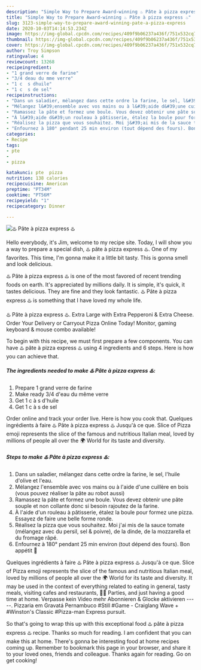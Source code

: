 ```yaml
---
description: "Simple Way to Prepare Award-winning ♨️ Pâte à pizza express ♨️"
title: "Simple Way to Prepare Award-winning ♨️ Pâte à pizza express ♨️"
slug: 3123-simple-way-to-prepare-award-winning-pate-a-pizza-express
date: 2020-10-03T14:14:53.234Z
image: https://img-global.cpcdn.com/recipes/409f9b06237a436f/751x532cq70/♨️-pate-a-pizza-express-♨️-photo-principale-de-la-recette.jpg
thumbnail: https://img-global.cpcdn.com/recipes/409f9b06237a436f/751x532cq70/♨️-pate-a-pizza-express-♨️-photo-principale-de-la-recette.jpg
cover: https://img-global.cpcdn.com/recipes/409f9b06237a436f/751x532cq70/♨️-pate-a-pizza-express-♨️-photo-principale-de-la-recette.jpg
author: Troy Simpson
ratingvalue: 4
reviewcount: 13268
recipeingredient:
- "1 grand verre de farine"
- "3/4 deau du mme verre"
- "1 c  s dhuile"
- "1 c  s de sel"
recipeinstructions:
- "Dans un saladier, mélangez dans cette ordre la farine, le sel, l&#39;huile d&#39;olive et l&#39;eau."
- "Mélangez l&#39;ensemble avec vos mains ou à l&#39;aide d&#39;une cuillère en bois (vous pouvez réaliser la pâte au robot aussi)"
- "Ramassez la pâte et formez une boule. Vous devez obtenir une pâte souple et non collante donc si besoin rajoutez de la farine."
- "À l&#39;aide d&#39;un rouleau à pâtisserie, étalez la boule pour formez une pizza. Essayez de faire une belle forme ronde."
- "Réalisez la pizza que vous souhaitez. Moi j&#39;ai mis de la sauce tomate (mélangez avec du persil, sel &amp; poivre), de la dinde, de la mozzarella et du fromage râpé."
- "Enfournez à 180° pendant 25 min environ (tout dépend des fours). Bon appétit 🌹"
categories:
- Recipe
tags:
- pte
- 
- pizza

katakunci: pte  pizza 
nutrition: 138 calories
recipecuisine: American
preptime: "PT34M"
cooktime: "PT56M"
recipeyield: "1"
recipecategory: Dinner

---
```



![♨️ Pâte à pizza express ♨️](https://img-global.cpcdn.com/recipes/409f9b06237a436f/751x532cq70/♨️-pate-a-pizza-express-♨️-photo-principale-de-la-recette.jpg)

Hello everybody, it's Jim, welcome to my recipe site. Today, I will show you a way to prepare a special dish, ♨️ pâte à pizza express ♨️. One of my favorites. This time, I'm gonna make it a little bit tasty. This is gonna smell and look delicious.

♨️ Pâte à pizza express ♨️ is one of the most favored of recent trending foods on earth. It's appreciated by millions daily. It is simple, it's quick, it tastes delicious. They are fine and they look fantastic. ♨️ Pâte à pizza express ♨️ is something that I have loved my whole life.

♨️ Pâte à pizza express ♨️. Extra Large with Extra Pepperoni &amp; Extra Cheese. Order Your Delivery or Carryout Pizza Online Today! Monitor, gaming keyboard &amp; mouse combo available!


To begin with this recipe, we must first prepare a few components. You can have ♨️ pâte à pizza express ♨️ using 4 ingredients and 6 steps. Here is how you can achieve that.

<!--inarticleads1-->

##### The ingredients needed to make ♨️ Pâte à pizza express ♨️:

1. Prepare 1 grand verre de farine
1. Make ready 3/4 d&#39;eau du même verre
1. Get 1 c à s d&#39;huile
1. Get 1 c à s de sel


Order online and track your order live. Here is how you cook that. Quelques ingrédients à faire ♨️ Pâte à pizza express ♨️ Jusqu&#39;à ce que. Slice of Pizza emoji represents the slice of the famous and nutritious Italian meal, loved by millions of people all over the 🌍 World for its taste and diversity. 

<!--inarticleads2-->

##### Steps to make ♨️ Pâte à pizza express ♨️:

1. Dans un saladier, mélangez dans cette ordre la farine, le sel, l&#39;huile d&#39;olive et l&#39;eau.
1. Mélangez l&#39;ensemble avec vos mains ou à l&#39;aide d&#39;une cuillère en bois (vous pouvez réaliser la pâte au robot aussi)
1. Ramassez la pâte et formez une boule. Vous devez obtenir une pâte souple et non collante donc si besoin rajoutez de la farine.
1. À l&#39;aide d&#39;un rouleau à pâtisserie, étalez la boule pour formez une pizza. Essayez de faire une belle forme ronde.
1. Réalisez la pizza que vous souhaitez. Moi j&#39;ai mis de la sauce tomate (mélangez avec du persil, sel &amp; poivre), de la dinde, de la mozzarella et du fromage râpé.
1. Enfournez à 180° pendant 25 min environ (tout dépend des fours). Bon appétit 🌹


Quelques ingrédients à faire ♨️ Pâte à pizza express ♨️ Jusqu&#39;à ce que. Slice of Pizza emoji represents the slice of the famous and nutritious Italian meal, loved by millions of people all over the 🌍 World for its taste and diversity. It may be used in the context of everything related to eating in general, tasty meals, visiting cafes and restaurants, 🎉🥂 Parties, and just having a good time at home. Verpasse kein Video mehr Abonnieren &amp; Glocke aktivieren -----. Pizzaria em Gravatá Pernambuco #Still #Game - Craiglang Wave + #Winston&#39;s Classic #Pizza-man Express pursuit. 

So that's going to wrap this up with this exceptional food ♨️ pâte à pizza express ♨️ recipe. Thanks so much for reading. I am confident that you can make this at home. There's gonna be interesting food at home recipes coming up. Remember to bookmark this page in your browser, and share it to your loved ones, friends and colleague. Thanks again for reading. Go on get cooking!
